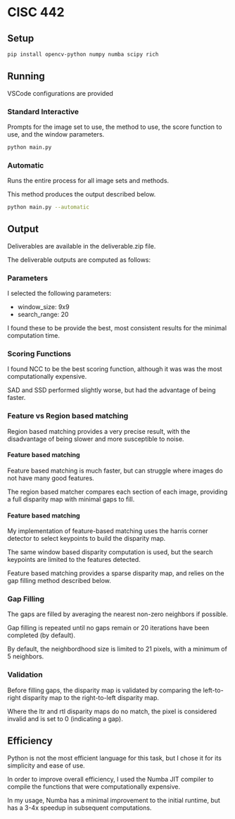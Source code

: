 # CISC 442

## Setup

```bash
pip install opencv-python numpy numba scipy rich
```

## Running

VSCode configurations are provided

### Standard Interactive

Prompts for the image set to use, the method to use, the score function to use, and the window parameters.

```bash
python main.py
```

### Automatic

Runs the entire process for all image sets and methods.

This method produces the output described below.

```bash
python main.py --automatic
```

## Output

Deliverables are available in the deliverable.zip file.

The deliverable outputs are computed as follows:

### Parameters

I selected the following parameters:

- window_size: 9x9
- search_range: 20

I found these to be provide the best, most consistent results for the minimal computation time.

### Scoring Functions

I found NCC to be the best scoring function, although it was was the most computationally expensive.

SAD and SSD performed slightly worse, but had the advantage of being faster.


### Feature vs Region based matching

Region based matching provides a very precise result, with the disadvantage of being slower and more susceptible to noise.

#### Feature based matching

Feature based matching is much faster, but can struggle where images do not have many good features.

The region based matcher compares each section of each image, providing a full disparity map with minimal gaps to fill.

#### Feature based matching

My implementation of feature-based matching uses the harris corner detector to select keypoints to build the disparity map.

The same window based disparity computation is used, but the search keypoints are limited to the features detected.

Feature based matching provides a sparse disparity map, and relies on the gap filling method described below.

### Gap Filling

The gaps are filled by averaging the nearest non-zero neighbors if possible.

Gap filling is repeated until no gaps remain or 20 iterations have been completed (by default).

By default, the neighbordhood size is limited to 21 pixels, with a minimum of 5 neighbors.

### Validation

Before filling gaps, the disparity map is validated by comparing the left-to-right disparity map to the right-to-left disparity map.

Where the ltr and rtl disparity maps do no match, the pixel is considered invalid and is set to 0 (indicating a gap).

## Efficiency

Python is not the most efficient language for this task, but I chose it for its simplicity and ease of use.

In order to improve overall efficiency, I used the Numba JIT compiler to compile the functions that were computationally expensive.

In my usage, Numba has a minimal improvement to the initial runtime, but has a 3-4x speedup in subsequent computations.
